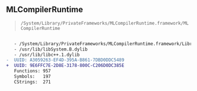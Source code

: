 ## MLCompilerRuntime

> `/System/Library/PrivateFrameworks/MLCompilerRuntime.framework/MLCompilerRuntime`

```diff

   - /System/Library/PrivateFrameworks/MLCompilerRuntime.framework/Libraries/libmlc_rt.dylib
   - /usr/lib/libSystem.B.dylib
   - /usr/lib/libc++.1.dylib
-  UUID: A3059263-EF4D-395A-B861-7DBD0DDC5489
+  UUID: 9E6FFC7E-2D8E-3178-800C-C206D0DC385E
   Functions: 957
   Symbols:   197
   CStrings:  271

```
